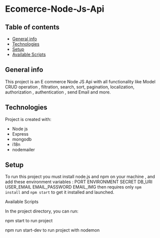 # Ecomerce-Node-Js-Api

## Table of contents
* [General info](#general-info)
* [Technologies](#technologies)
* [Setup](#setup)
* [Available Scripts](#Available-Scripts)


## General info
This project is an E commerce Node JS Api with all functionality like Model CRUD operation , filtration, search, sort, pagination, localization, authorization , authentication , send Email and more. 


## Technologies
Project is created with:
* Node js
* Express
* mongodb
* i18n
* nodemailer

## Setup
To run this project you must install node.js and npm  on your machine , and add these environment variables :
PORT
ENVIRONMENT
SECRET
DB_URI 
USER_EMAIL
EMAIL_PASSWORD
EMAIL_IMG 
then requires only `npm install` and `npm start` to get it installed and launched.



Available Scripts

In the project directory, you can run:

npm start to run project

npm run start-dev to run project with nodemon

